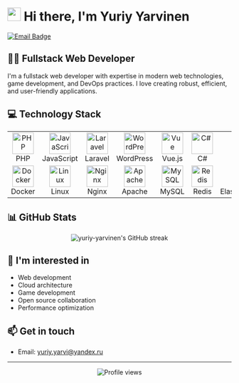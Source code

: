 # <img src="https://media.giphy.com/media/hvRJCLFzcasrR4ia7z/giphy.gif" width="30px"> Hi there, I'm Yuriy Yarvinen
[![Email Badge](https://img.shields.io/badge/-yuriy.yarvi@yandex.ru-c14438?style=flat-square&logo=Gmail&logoColor=white&link=mailto:yuriy.yarvi@yandex.ru)](mailto:yuriy.yarvi@yandex.ru)
## 👨‍💻 Fullstack Web Developer
I'm a fullstack web developer with expertise in modern web technologies, game development, and DevOps practices. I love creating robust, efficient, and user-friendly applications.
## 💻 Technology Stack
<table>
  <tr>
    <td align="center" width="96">
      <img src="https://yarvinen.ru/images/icons/php-original.svg" width="48" height="48" alt="PHP" />
      <br>PHP
    </td>
	<td align="center" width="96">
      <img src="https://yarvinen.ru/images/icons/javascript-original.svg" width="48" height="48" alt="JavaScript" />
      <br>JavaScript
    </td>
    <td align="center" width="96">
      <img src="https://yarvinen.ru/images/icons/laravel-2.svg" width="48" height="48" alt="Laravel" />
      <br>Laravel
    </td>
	<td align="center" width="96">
      <img src="https://yarvinen.ru/images/icons/wordpress-original.svg" width="48" height="48" alt="WordPress" />
      <br>WordPress
    </td>
    <td align="center" width="96">
      <img src="https://yarvinen.ru/images/icons/vuejs-original.svg" width="48" height="48" alt="Vue" />
      <br>Vue.js
    </td>
    <td align="center" width="96">
      <img src="https://yarvinen.ru/images/icons/csharp-original.svg" width="48" height="48" alt="C#" />
      <br>C#
    </td>
    <td align="center" width="96">
      <img src="https://yarvinen.ru/images/icons/unity-69.svg" width="48" height="48" alt="Unity" />
      <br>Unity
    </td>
  </tr>
  <tr>
    <td align="center" width="96">
      <img src="https://yarvinen.ru/images/icons/docker-original.svg" width="48" height="48" alt="Docker" />
      <br>Docker
    </td>
    <td align="center" width="96">
      <img src="https://yarvinen.ru/images/icons/linux-original.svg" width="48" height="48" alt="Linux" />
      <br>Linux
    </td>
    <td align="center" width="96">
      <img src="https://yarvinen.ru/images/icons/nginx-original.svg" width="48" height="48" alt="Nginx" />
      <br>Nginx
    </td>
    <td align="center" width="96">
      <img src="https://yarvinen.ru/images/icons/apache-original.svg" width="48" height="48" alt="Apache" />
      <br>Apache
    </td>
    <td align="center" width="96">
      <img src="https://yarvinen.ru/images/icons/mysql-original-wordmark.svg" width="48" height="48" alt="MySQL" />
      <br>MySQL
    </td>
    <td align="center" width="96">
      <img src="https://yarvinen.ru/images/icons/redis-original-wordmark.svg" width="48" height="48" alt="Redis" />
      <br>Redis
    </td>
    <td align="center" width="96">
      <img src="https://yarvinen.ru/images/icons/elastic-icon.svg" width="48" height="48" alt="Elasticsearch" />
      <br>Elasticsearch
    </td>
  </tr>
</table>

## 📊 GitHub Stats
<p align="center">
  <img src="https://github-readme-streak-stats.herokuapp.com/?user=yuriy-yarvinen&theme=radical&card_width=2000" alt="yuriy-yarvinen's GitHub streak" />
</p>

## 👀 I'm interested in
- Web development
- Cloud architecture
- Game development
- Open source collaboration
- Performance optimization

## 📫 Get in touch
- Email: yuriy.yarvi@yandex.ru

---

<p align="center">
  <img src="https://komarev.com/ghpvc/?username=yuriy-yarvinen&color=blueviolet" alt="Profile views">
</p>

